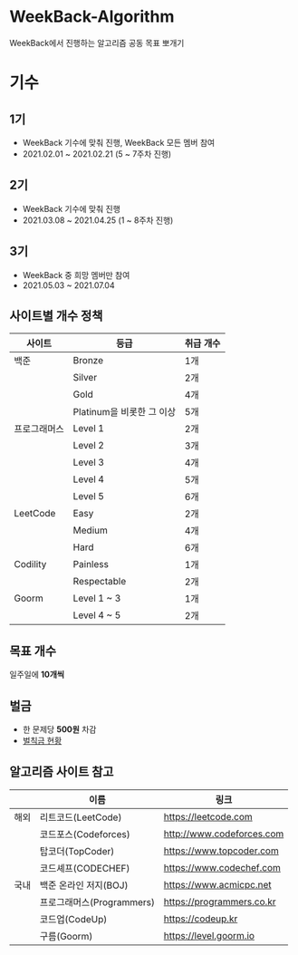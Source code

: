 # WeekBack-Algorithm
WeekBack에서 진행하는 알고리즘 공동 목표 뽀개기

# 기수
## 1기
* WeekBack 기수에 맞춰 진행, WeekBack 모든 멤버 참여
* 2021.02.01 ~ 2021.02.21 (5 ~ 7주차 진행)

## 2기
* WeekBack 기수에 맞춰 진행
* 2021.03.08 ~ 2021.04.25 (1 ~ 8주차 진행)

## 3기
* WeekBack 중 희망 멤버만 참여
* 2021.05.03 ~ 2021.07.04

## 사이트별 개수 정책
|사이트|등급|취급 개수|
|---|---|---|
|백준|Bronze|1개|
||Silver|2개|
||Gold|4개|
||Platinum을 비롯한 그 이상|5개|
|프로그래머스|Level 1|2개|
||Level 2|3개|
||Level 3|4개|
||Level 4|5개|
||Level 5|6개|
|LeetCode|Easy|2개|
||Medium|4개|
||Hard|6개|
|Codility|Painless|1개|
||Respectable|2개|
|Goorm|Level 1 ~ 3|1개|
||Level 4 ~ 5|2개|

## 목표 개수
일주일에 **10개씩**

## 벌금
- 한 문제당 **500원** 차감
- [벌칙금 현황](https://docs.google.com/spreadsheets/d/1bW4PDzOeI4BGsfmKYqqA4cw2bDyWchXP4qRALd16rEE/edit#gid=1144420198)

## 알고리즘 사이트 참고
||이름|링크|
|-|-|-|
|해외| 리트코드(LeetCode) | https://leetcode.com |
| | 코드포스(Codeforces)  | http://www.codeforces.com |
| | 탑코더(TopCoder) | https://www.topcoder.com |
| | 코드셰프(CODECHEF) | https://www.codechef.com |
|국내|백준 온라인 저지(BOJ)|https://www.acmicpc.net|
||프로그래머스(Programmers)|https://programmers.co.kr 
||코드업(CodeUp)|https://codeup.kr|
||구름(Goorm)|https://level.goorm.io|
